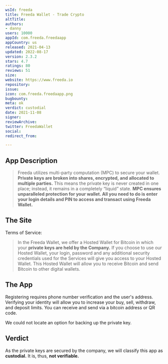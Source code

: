 ```yaml
---
wsId: freeda
title: Freeda Wallet - Trade Crypto
altTitle: 
authors:
- danny
users: 10000
appId: com.freeda.freedaapp
appCountry: us
released: 2021-04-13
updated: 2022-08-17
version: 2.3.2
stars: 4.7
ratings: 80
reviews: 51
size: 
website: https://www.freeda.io
repository: 
issue: 
icon: com.freeda.freedaapp.png
bugbounty: 
meta: ok
verdict: custodial
date: 2021-11-08
signer: 
reviewArchive: 
twitter: FreedaWallet
social: 
redirect_from: 

---
```


## App Description

> Freeda utilizes multi-party computation (MPC) to secure your wallet. **Private keys are broken into shares, encrypted, and allocated to multiple parties.** This means the private key is never created in one place; instead, it remains in a completely “liquid” state. **MPC ensures unparalleled protection for your wallet. All you need to do is enter your login details and PIN to access and transact using Freeda Wallet.**


## The Site

Terms of Service:

> In the Freeda Wallet, we offer a Hosted Wallet for Bitcoin in which your **private keys are held by the Company.** If you choose to use our Hosted Wallet, your login, password and any additional security credentials used for the Services will give you access to your Hosted Wallet. This Hosted Wallet will allow you to receive Bitcoin and send Bitcoin to other digital wallets.

## The App

Registering requires phone number verification and the user's address. Verifying your identity will allow you to increase your buy, sell, withdraw, and deposit limits. You can receive and send via a bitcoin address or QR code. 

We could not locate an option for backing up the private key.


## Verdict

As the private keys are secured by the company, we will classify this app as **custodial.** It is, thus, **not verifiable.**
